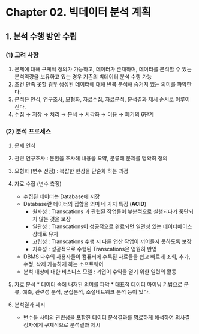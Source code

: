 # Chapter 02. 빅데이터 분석 계획 

## 1. 분석 수행 방안 수립

### (1) 고려 사항

1. 문제에 대해 구체적 정의가 가능하고, 데이터가 존재하며, 데이터를 분석할 수 있는 분석역량을 보유하고 있는 경우 기존의 빅데이터 분석 수행 가능
2. 조건 만족 못할 경우 생성된 데이터에 대해 반복 분석해 숨겨져 있는 의미를 파악한다.
3. 분석은 인식, 연구조사, 모형화, 자료수집, 자료분석, 분석결과 제시 순서로 이루어진다.
4. 수집 → 저장 → 처리 → 분석 → 시각화 → 이용 → 폐기의 6단계



### (2) 분석 프로세스

 1. 문제 인식
  2. 관련 연구조사 : 문헌을 조사해 내용을 요약, 분류해 문제를 명확히 정의
  3. 모형화 (변수 선정) : 복잡한 현상을 단순화 하는 과정
  4. 자료 수집 (변수 측정)
     - 수집된 데이터는 Database에 저장
     - Database란 데이터의 집합을 의미 네 가지 특징 (**ACID**)
       - 원자성 : Transcations 과 관련된 작업들이 부분적으로 실행되다가 중단되지 않는 것을 보장
       - 일관성 : Transcations이 성공적으로 완료되면 일관성 있는 데이터베이스 상태로 유지
       - 고립성 : Transcations 수행 시 다른 연산 작업이 끼어들지 못하도록 보장
       - 지속성 : 성공적으로 수행된 Transcations은 영원히 반영
     - DBMS 다수의 사용자들이 컴퓨터에 수록된 자료들을 쉽고 빠르게 조회, 추가, 수정, 삭제 가능하게 하는 소프트웨어
     - 분석 대상에 대한 비스니스 모델 : 기업이 수익을 얻기 위한 일련의 활동
 5.  자료 분석
    * 데이터 속에 내재된 의미를 파악
    * 대표적 데이터 마이닝 기법으로 분류, 예측, 관련성 분석, 군집분석, 소셜네트웨크 분석 등이 있다.
 6. 분석결과 제시

    * 변수들 사이의 관련성을 포함한 데이터 분석결과를 명료하게 해석하여 의사결정자에게 구체적으로 분석결과 제시

